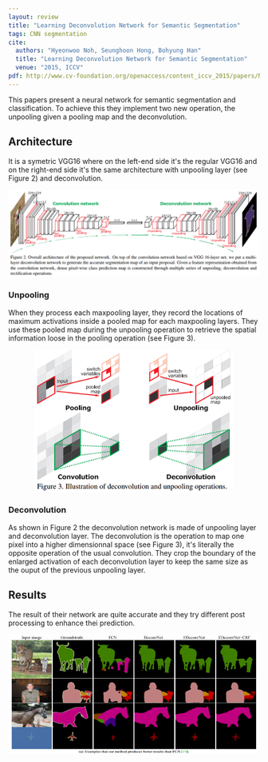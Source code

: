 ```yaml
---
layout: review
title: "Learning Deconvolution Network for Semantic Segmentation"
tags: CNN segmentation
cite:
  authors: "Hyeonwoo Noh, Seunghoon Hong, Bohyung Han"
  title: "Learning Deconvolution Network for Semantic Segmentation"
  venue: "2015, ICCV"
pdf: http://www.cv-foundation.org/openaccess/content_iccv_2015/papers/Noh_Learning_Deconvolution_Network_ICCV_2015_paper.pdf
---
```


This papers present a neural network for semantic segmentation and classification. To achieve this they implement two new operation, the unpooling given a pooling map and the deconvolution.

## Architecture

It is a symetric VGG16 where on the left-end side it's the regular VGG16 and on the right-end side it's the same architecture with unpooling layer (see Figure 2) and deconvolution.

![](/deep-learning/images/deconv/architecture.png)


### Unpooling

When they process each maxpooling layer, they record the locations of maximum activations inside a pooled map for each maxpooling layers. They use these pooled map during the unpooling operation to retrieve the spatial information loose in the pooling operation (see Figure 3).

<div style="text-align:center">

<img src="/deep-learning/images/deconv/maxpooling.png" />

</div>

### Deconvolution

As shown in Figure 2 the deconvolution network is made of unpooling layer and deconvolution layer. The deconvolution is the operation to map one pixel into a higher dimensionnal space (see Figure 3), it's literally the opposite operation of the usual convolution. They crop the boundary of the enlarged activation of each deconvolution layer to keep the same size as the ouput of the previous unpooling layer.

## Results

The result of their network are quite accurate and they try different post processing to enhance thei prediction.

![](/deep-learning/images/deconv/results.png)
